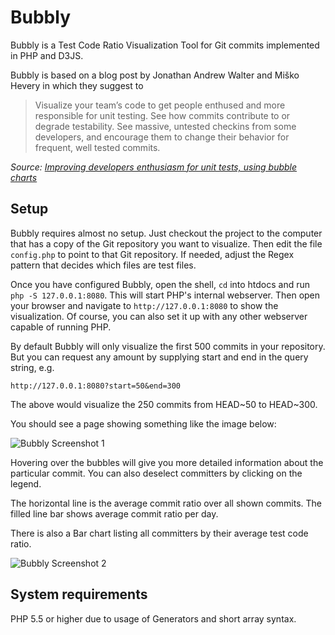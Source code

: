 # Bubbly

Bubbly is a Test Code Ratio Visualization Tool for Git commits implemented in 
PHP and D3JS. 

Bubbly is based on a blog post by Jonathan Andrew Walter and Miško Hevery in 
which they suggest to

> Visualize your team’s code to get people enthused and more responsible for 
> unit testing. See how commits contribute to or degrade testability. See 
> massive, untested checkins from some developers, and encourage them to change 
> their behavior for frequent, well tested commits.

*Source: [Improving developers enthusiasm for unit tests, using bubble charts][jaw]*

## Setup

Bubbly requires almost no setup. Just checkout the project to the computer that 
has a copy of the Git repository you want to visualize. Then edit the file 
`config.php` to point to that Git repository. If needed, adjust the Regex 
pattern that decides which files are test files. 

Once you have configured Bubbly, open the shell, `cd` into htdocs and run 
`php -S 127.0.0.1:8080`. This will start PHP's internal webserver. Then open your 
browser and navigate to `http://127.0.0.1:8080` to show the visualization. Of 
course, you can also set it up with any other webserver capable of running PHP.
 
By default Bubbly will only visualize the first 500 commits in your repository. 
But you can request any amount by supplying start and end in the query string, e.g. 

    http://127.0.0.1:8080?start=50&end=300
   
The above would visualize the 250 commits from HEAD~50 to HEAD~300.

You should see a page showing something like the image below:

![Bubbly Screenshot 1](http://i.imgur.com/MsmsMnT.png)

Hovering over the bubbles will give you more detailed information about the 
particular commit. You can also deselect committers by clicking on the legend. 

The horizontal line is the average commit ratio over all shown commits. The 
filled line bar shows average commit ratio per day.

There is also a Bar chart listing all committers by their average test code ratio.

![Bubbly Screenshot 2](http://i.imgur.com/v8ma9ja.png)

## System requirements

PHP 5.5 or higher due to usage of Generators and short array syntax.

   [jaw]: http://jawspeak.com/2011/07/16/improving-developers-enthusiasm-for-unit-tests-using-bubble-charts/

